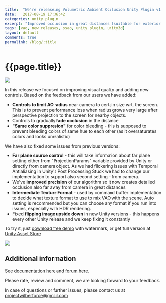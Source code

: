 ```yaml
---
title:  "We're releaseing Volumetric Ambient Occlusion Unity Plugin v1.7"
date:   2017-08-19 17:36:42
categories: unity plugin
excerpt: "Improved occlusion in great distances (suitable for exterior scenes), controls to limit radius near camera, fade occlusion in the distance and bugfixes in Unity integration"
tags: [vao, new releases, ssao, unity plugin, unity3d]
layout: default
comments: true
permalink: /blog/:title
---
```


# {{page.title}}

![]({{site.baseurl}}/images/vao17/vao_1_7.jpg)

In this release we focused on improving visual quality and adding new controls. Based on the feedback from our users we have added:

- **Controls to limit AO radius** near camera to certain size wrt. the screen. This is to prevent performance loss when radius grows very large after perspective projection to the screen for nearby objects.
- Controls to gradually **fade occlusion** in the distance
- **"Same color suppresion"** for color bleeding - this is supposed to prevent bleeding colors of same hue to each other (as it oversaturates colors and looks unrealistic)

We have also fixed some issues from previous versions:

- **Far plane source control** - this will take information about far plane setting either from "ProjectionParams" variable provided by Unity or directly from camera object. As we had flickering issues with Temporal Antialiasing in Unity's Post Processing Stuck we had to change our implementation to support also second setting - from camera.
- We've **improved precision** of our algorithm so it now creates detailed occlusion also far away from camera in great distances  
- **Intermediate Texture Format** - used by command buffer implementation to decide what texture format to use to mix VAO with the scene. Auto setting is recommended but you can choose any format if you run into issues, especially with HDR rendering.
- Fixed **flipping image upside down** in new Unity versions - this happens every other Unity release and we keep fixing it constantly

To try it, just [download free demo](https://projectwilberforce.github.io/vaodemo/) with watermark, or get full version at [Unity Asset Store](http://u3d.as/xzs)

![]({{site.baseurl}}/images/vao17/vao-1-7-fix.jpg)


## Additional information

See [documentation here](https://projectwilberforce.github.io/vaomanual/) and [forum here](https://forum.unity3d.com/threads/volumetric-ambient-occlusion-image-effect.428426/).

Please rate, review and comment, we are looking forward to your feedback.

In case of questions or further issues, please contact us at <projectwilberforce@gmail.com>

